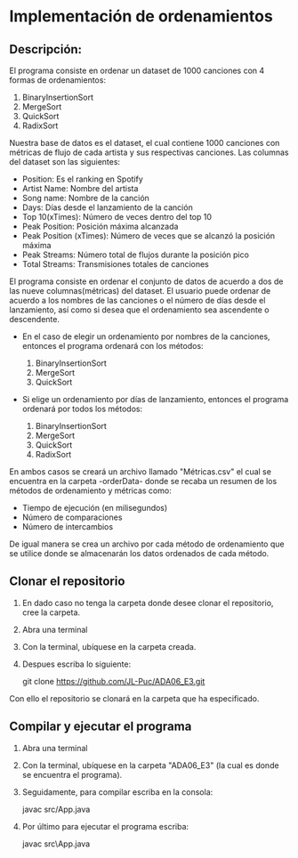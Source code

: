 # Implementación de ordenamientos

## Descripción:

El programa consiste en ordenar un dataset de 1000 canciones con 4 formas de ordenamientos:

1. BinaryInsertionSort    
2. MergeSort    
3. QuickSort
4. RadixSort

Nuestra base de datos es el dataset, el cual contiene 1000 canciones con métricas de flujo de cada artista y sus respectivas canciones. Las columnas del dataset son las siguientes:

- Position: Es el ranking en Spotify
- Artist Name: Nombre del artista
- Song name: Nombre de la canción
- Days: Días desde el lanzamiento de la canción
- Top 10(xTimes): Número de veces dentro del top 10
- Peak Position: Posición máxima alcanzada
- Peak Position (xTimes): Número de veces que se alcanzó la posición máxima
- Peak Streams: Número total de flujos durante la posición pico
- Total Streams: Transmisiones totales de canciones

El programa consiste en ordenar el conjunto de datos de acuerdo a dos de las nueve columnas(métricas) del dataset. El usuario puede ordenar de acuerdo a los nombres de las canciones o el número de días desde el lanzamiento, así como si desea que el ordenamiento sea ascendente o descendente.

* En el caso de elegir un ordenamiento por nombres de la canciones, entonces el programa ordenará con los métodos:

    1. BinaryInsertionSort
    2. MergeSort
    3. QuickSort


* Si elige un ordenamiento por días de lanzamiento, entonces el programa ordenará por todos los métodos:

    1. BinaryInsertionSort
    2. MergeSort
    3. QuickSort
    4. RadixSort

En ambos casos se creará un archivo llamado "Métricas.csv" el cual se encuentra en la carpeta -orderData- donde se recaba un resumen de los métodos de ordenamiento y métricas como:
- Tiempo de ejecución (en milisegundos)
- Número de comparaciones
- Número de intercambios

De igual manera se crea un archivo por cada método de ordenamiento que se utilice donde se almacenarán los datos ordenados de cada método.

## Clonar el repositorio

1. En dado caso no tenga la carpeta donde desee clonar el repositorio, cree la carpeta.
2. Abra una terminal 
3. Con la terminal, ubíquese en la carpeta creada.
4. Despues escriba lo siguiente: 

    git clone https://github.com/JL-Puc/ADA06_E3.git

Con ello el repositorio se clonará en la carpeta que ha especificado.

## Compilar y ejecutar el programa

1. Abra una terminal 
2. Con la terminal, ubíquese en la carpeta "ADA06_E3" (la cual es donde se encuentra el programa).
3. Seguidamente, para compilar escriba en la consola:

    javac src/App.java

4. Por último para ejecutar el programa escriba:

    javac src\App.java 



